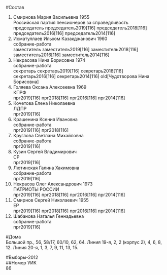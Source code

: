#Состав  
1. Смирнова Мария Васильевна 1955  
    Российская партия пенсионеров за справедливость  
    председатель председатель2019[116] председатель2018[116] председатель2016[116] председатель2014[116]  
2. Исматуллаев Ильхом Казакджанович 1960  
    собрание-работа  
    заместитель заместитель2019[116] заместитель2018[116] заместитель2016[116] заместитель2014[116]  
3. Некрасова Нина Борисовна 1974  
    собрание-работа  
    секретарь секретарь2019[116] секретарь2018[116] секретарь2016[116] секретарь2014[116] old[Чудотворова Нина Борисовна]  
4. Голяева Оксана Алексеевна 1969  
    КПРФ  
    прг2019[116] прг2018[116] прг2016[116] прг2014[116]  
5. Кочетова Елена Николаевна  
    ЛДПР  
    прг2019[116]  
6. Крашенина Ксения Ивановна  
    собрание-работа  
    прг2019[116] прг2018[116]  
7. Круглова Светлана Михайловна  
    собрание-работа  
    прг2019[116]  
8. Кузин Сергей Владимирович  
    СР  
    прг2019[116]  
9. Лютинская Галина Хакимовна  
    собрание-работа  
    прг2019[116]  
10. Некрасов Олег Александрович 1973  
    ПАТРИОТЫ РОССИИ  
    прг2019[116] прг2018[116] прг2016[116] прг2014[116]  
11. Смирнов Сергей Николаевич 1955  
    ЕР  
    прг2019[116] прг2018[116] прг2016[116] прг2014[116]  
12. Шабанова Наталья Геннадьевна  
    собрание-работа  
    прг2019[116]  
  
#Дома  
Большой пр.,      56, 58/17, 60/10, 62, 64. Линия 19-я,      2, 2 (корпус 2), 4, 6, 8, 12. Линия 20-я,      1, 3, 7, 9, 11, 13, 15.  
  
#Выборы-2012  
##Номер УИК  
86  
